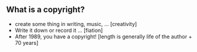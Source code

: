 ## What is a copyright?
- create some thing in writing, music, ... [creativity]
- Write it down or record it ... [fiation]
- After 1989, you have a copyright! [length is generally life of the author + 70 years]